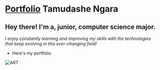 # [Portfolio](https://tamudashe.github.io/Portfolio/) Tamudashe Ngara



## **Hey there! I'm a, junior, computer science major.**

_I enjoy constantly learning and improving my skills with the technologies that keep evolving in this ever-changing field!_

* Here's my portfolio.

![ART](https://images.pexels.com/photos/572056/pexels-photo-572056.jpeg?auto=compress&cs=tinysrgb&dpr=2&h=750&w=1260)
